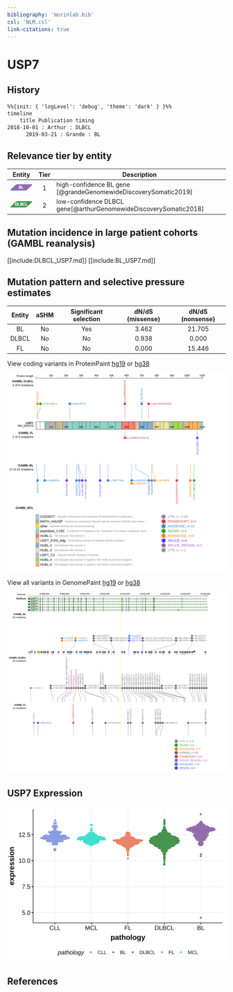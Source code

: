 ```yaml
---
bibliography: 'morinlab.bib'
csl: 'NLM.csl'
link-citations: true
---
```

# USP7

## History
```mermaid
%%{init: { 'logLevel': 'debug', 'theme': 'dark' } }%%
timeline
    title Publication timing
2018-10-01 : Arthur : DLBCL
      2019-03-21 : Grande : BL
```

## Relevance tier by entity

|Entity|Tier|Description               |
|:------:|:----:|--------------------------|
|![BL](images/icons/BL_tier1.png)    |1   |high-confidence BL gene   [@grandeGenomewideDiscoverySomatic2019]|
|![DLBCL](images/icons/DLBCL_tier1.png) |2   |low-confidence DLBCL gene[@arthurGenomewideDiscoverySomatic2018]|

## Mutation incidence in large patient cohorts (GAMBL reanalysis)

[[include:DLBCL_USP7.md]]
[[include:BL_USP7.md]]

## Mutation pattern and selective pressure estimates

|Entity|aSHM|Significant selection|dN/dS (missense)|dN/dS (nonsense)|
|:------:|:----:|:---------------------:|:----------------:|:----------------:|
|BL    |No  |Yes                  |3.462           |21.705          |
|DLBCL |No  |No                   |0.938           | 0.000          |
|FL    |No  |No                   |0.000           |15.446          |



View coding variants in ProteinPaint [hg19](https://morinlab.github.io/LLMPP/GAMBL/USP7_protein.html)  or [hg38](https://morinlab.github.io/LLMPP/GAMBL/USP7_protein_hg38.html)

![](images/proteinpaint/USP7_NM_003470.svg)

View all variants in GenomePaint [hg19](https://morinlab.github.io/LLMPP/GAMBL/USP7.html)  or [hg38](https://morinlab.github.io/LLMPP/GAMBL/USP7_hg38.html)

![](images/proteinpaint/USP7.svg)

## USP7 Expression
![](images/gene_expression/USP7_by_pathology.svg)

## References

<!-- ORIGIN: grandeGenomewideDiscoverySomatic2019 -->
<!-- BL: grandeGenomewideDiscoverySomatic2019 -->
